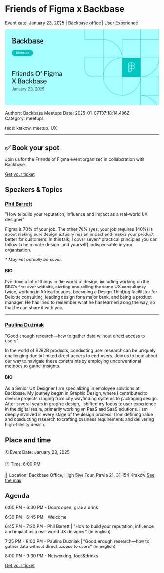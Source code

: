 # Friends of Figma x Backbase

Event date: January 23, 2025 | Backbase office | User Experience

![](assets/placeholder.webp)

Authors: Backbase Meetups
Date: 2025-01-07T07:18:14.406Z  
Category: meetups

tags: krakow, meetup, UX
 
--- 

## ✅ Book your spot

Join us for the Friends of Figma event organized in collaboration with Backbase.

[Get your ticket](https://friends.figma.com/events/details/figma-krakow-presents-fof-krakow-x-backbase/)

## Speakers & Topics

### [Phil Barrett](https://www.linkedin.com/in/philbuk/)
"How to build your reputation, influence and impact as a real-world UX designer"

Figma is 70% of your job. The other 70% (yes, your job requires 140%) is about making sure design actually has an impact and makes your product better for customers. In this talk, I cover  seven* practical principles you can follow to help make design (and yourself) indispensable in your organisation.

*\* May not actually be seven.*

#### BIO
I’ve done a lot of things in the world of design, including working on the BBC’s first ever website, starting and selling the same UX consultancy twice, working in Africa for ages, becoming a Design Thinking facilitator for Deloitte consulting, leading design for a major bank, and being a product manager. He has tried to remember what he has learned along the way, so that he can share it with you.

---

### [Paulina Duźniak](https://pl.linkedin.com/in/paulina-duzniak/pl)
"Good enough research—how to gather data without direct access to users"


<!-- vale off -->
In the world of B2B2B products, conducting user research can be uniquely challenging due to limited direct access to end-users. Join us to hear about our way to navigate these constraints by employing unconventional methods to gather insights.
<!-- vale on -->
#### BIO
As a Senior UX Designer I am specializing in employee solutions at Backbase. My journey began in Graphic Design, where I contributed to diverse projects ranging from city wayfinding systems to packaging design. After several years in graphic design, I shifted my focus to user experience in the digital realm, primarily working on PaaS and SaaS solutions. I am deeply involved in every stage of the design process, from defining value and conducting research to crafting business requirements and delivering high-fidelity design.

## Place and time

🗓️ Event Date: January 23, 2025

🕑 Time: 6:00  PM

📍 Location: Backbase Office, High 5ive Four, Pawia 21, 31-154 Kraków
[See the map](https://maps.app.goo.gl/UWpwQ9zNaJBxPLEV9)

## Agenda

6:00 PM - 6:30 PM - Doors open, grab a drink

6:30 PM - 6:45 PM - Welcome

6:45 PM - 7:20 PM - Phil Barrett | "How to build your reputation, influence and impact as a real-world UX designer" (in english)

7:25 PM - 8:00 PM - Paulina Duźniak | "Good enough research—how to gather data without direct access to users" (in english)

8:00 PM - 9:30 PM - Networking, food&drinks

[Get your ticket](https://friends.figma.com/events/details/figma-krakow-presents-fof-krakow-x-backbase/)
